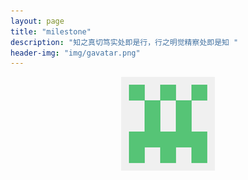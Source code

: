 ```yaml
---
layout: page
title: "milestone"
description: "知之真切笃实处即是行，行之明觉精察处即是知 "
header-img: "img/gavatar.png"
---
```



<center>
    <p><img src="img/gavatar.png" height="150" width="150" align="center"></p>
</center>







